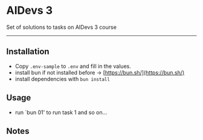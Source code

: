 # AIDevs 3

Set of solutions to tasks on AIDevs 3 course

---

## Installation

- Copy `.env-sample` to `.env` and fill in the values.
- install bun if not installed before -> [https://bun.sh/](https://bun.sh/)
- install dependencies with `bun install`

## Usage

- run `bun 01' to run task 1 and so on...

## Notes